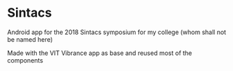 # Sintacs

Android app for the 2018 Sintacs symposium for my college (whom shall not be named here)

Made with the VIT Vibrance app as base and reused most of the components
